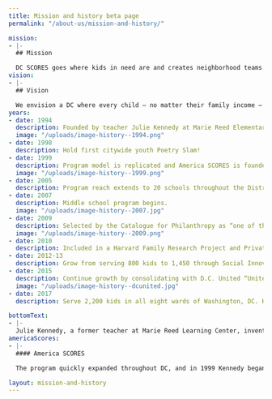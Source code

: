 ```yaml
---
title: Mission and history beta page
permalink: "/about-us/mission-and-history/"

mission:
- |-
  ## Mission

  DC SCORES goes where kids in need are and creates neighborhood teams that give kids the confidence and skills to succeed on the playing field, in the classroom, and in life.
vision:
- |-
  ## Vision

  We envision a DC where every child – no matter their family income – experiences the joys of childhood: sports, arts, service, and being part of a team. Where every child – no matter their family circumstances – is empowered to find academic success and grow into an emotionally and physically healthy teen and adult. Where every neighborhood supports and celebrates its children and their accomplishments on and off the playing field.
years:
- date: 1994
  description: Founded by teacher Julie Kennedy at Marie Reed Elementary School.
  image: "/uploads/image-history--1994.png"
- date: 1998
  description: Hold first citywide youth Poetry Slam!
- date: 1999
  description: Program model is replicated and America SCORES is founded, now serving low-income kids in 13 cities.
  image: "/uploads/image-history--1999.png"
- date: 2005
  description: Program reach extends to 20 schools throughout the District.
- date: 2007
  description: Middle school program begins.
  image: "/uploads/image-history--2007.jpg"
- date: 2009
  description: Selected by the Catalogue for Philanthropy as “one of the best small charities in the Washington, DC region” for 2009-2010. Chosen again when next eligible in 2013.
  image: "/uploads/image-history--2009.png"
- date: 2010
  description: Included in a Harvard Family Research Project and Private/Public Ventures study highlighting key strategies to promote out-of-school-time program participation among older kids.
- date: 2012-13
  description: Grow from serving 800 kids to 1,450 through Social Innovation Fund/U.S. Soccer Foundation partnership.
- date: 2015
  description: Continue growth by consolidating with D.C. United “United Soccer Club,” becoming the official community partner of the Major League soccer team.
  image: "/uploads/image-history--dcunited.jpg"
- date: 2017
  description: Serve 2,200 kids in all eight wards of Washington, DC. Have a waiting list of more than 20 schools.

bottomText:
- |-
  Julie Kennedy, a former teacher at Marie Reed Learning Center, invented this complementary combination of activities in 1994 when she began working with a group of 15 girls with little to do after school. Ms. Kennedy learned that the team-centered relationships built on the soccer field translated into poetry workshops, and the development of teamwork and leadership prepared students to act as agents of change in their communities through service-learning projects.
americaScores:
- |-
  #### America SCORES

  The program quickly expanded throughout DC, and in 1999 Kennedy began sites in Boston and Chicago, thus creating America SCORES, headquarters to 13 programs across the United States and Canada: Bay Area, Chicago, Cleveland, Denver, Los Angeles, Milwaukee, New England, New York, Portland, St. Louis, Seattle, Vancouver, and Washington, DC.

layout: mission-and-history
---
```



















